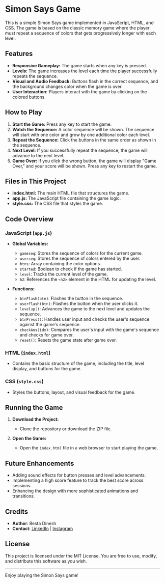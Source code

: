 # Simon Says Game

This is a simple Simon Says game implemented in JavaScript, HTML, and CSS. The game is based on the classic memory game where the player must repeat a sequence of colors that gets progressively longer with each level.

## Features

- **Responsive Gameplay:** The game starts when any key is pressed.
- **Levels:** The game increases the level each time the player successfully repeats the sequence.
- **Visual and Audio Feedback:** Buttons flash in the correct sequence, and the background changes color when the game is over.
- **User Interaction:** Players interact with the game by clicking on the colored buttons.

## How to Play

1. **Start the Game:** Press any key to start the game.
2. **Watch the Sequence:** A color sequence will be shown. The sequence will start with one color and grow by one additional color each level.
3. **Repeat the Sequence:** Click the buttons in the same order as shown in the sequence.
4. **Next Level:** If you successfully repeat the sequence, the game will advance to the next level.
5. **Game Over:** If you click the wrong button, the game will display "Game Over," and your score will be shown. Press any key to restart the game.

## Files in This Project

- **index.html:** The main HTML file that structures the game.
- **app.js:** The JavaScript file containing the game logic.
- **style.css:** The CSS file that styles the game.

## Code Overview

### JavaScript (`app.js`)

- **Global Variables:**
  - `gameseq`: Stores the sequence of colors for the current game.
  - `userseq`: Stores the sequence of colors entered by the user.
  - `btns`: Array containing the color options.
  - `started`: Boolean to check if the game has started.
  - `level`: Tracks the current level of the game.
  - `h2`: References the `<h2>` element in the HTML for updating the level.

- **Functions:**
  - `btnFlash(btn)`: Flashes the button in the sequence.
  - `userFlash(btn)`: Flashes the button when the user clicks it.
  - `levelup()`: Advances the game to the next level and updates the sequence.
  - `btnPress()`: Handles user input and checks the user's sequence against the game's sequence.
  - `checkAns(idx)`: Compares the user's input with the game's sequence and checks for game over.
  - `reset()`: Resets the game state after game over.

### HTML (`index.html`)

- Contains the basic structure of the game, including the title, level display, and buttons for the game.

### CSS (`style.css`)

- Styles the buttons, layout, and visual feedback for the game.

## Running the Game

1. **Download the Project:**
   - Clone the repository or download the ZIP file.

2. **Open the Game:**
   - Open the `index.html` file in a web browser to start playing the game.

## Future Enhancements

- Adding sound effects for button presses and level advancements.
- Implementing a high score feature to track the best score across sessions.
- Enhancing the design with more sophisticated animations and transitions.

## Credits
- **Author**: Besta Dinesh
- **Contact**: [LinkedIn](https://www.linkedin.com/in/besta-dinesh-736599263) | [Instagram](https://www.instagram.com/dinnu_20_04)

## License

This project is licensed under the MIT License. You are free to use, modify, and distribute this software as you wish.

---

Enjoy playing the Simon Says game!
